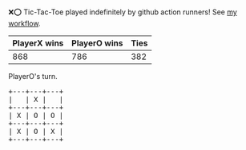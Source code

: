:x::o: Tic-Tac-Toe played indefinitely by github action runners! See [my workflow](.github/workflows/play.yaml).

|PlayerX wins|PlayerO wins|Ties|
|-|-|-|
|868|786|382|

PlayerO's turn.

<pre>
+---+---+---+
|   | X |   |
+---+---+---+
| X | O | O |
+---+---+---+
| X | O | X |
+---+---+---+
</pre>